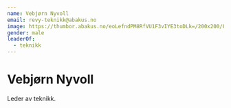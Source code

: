 ```yaml
---
name: Vebjørn Nyvoll
email: revy-teknikk@abakus.no
image: https://thumbor.abakus.no/eoLefndPM8RfVU1F3vIYE3toDLk=/200x200/FB_IMG_1630048163087_o4GxgRQ.jpg
gender: male
leaderOf:
  - teknikk
---
```


# Vebjørn Nyvoll

Leder av teknikk.

